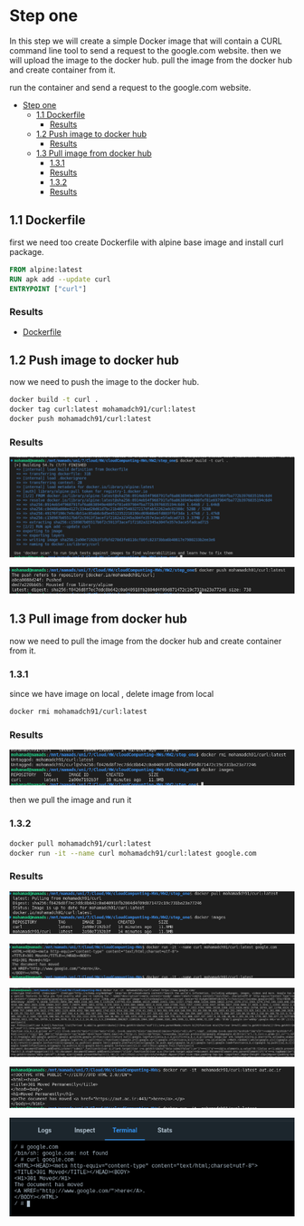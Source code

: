 # Step one

In this step we will create a simple Docker image that will contain a CURL command line tool to send a request to the google.com website.
then we will upload the image to the docker hub.
pull  the image from the docker hub and create container from it.

run the container and send a request to the google.com website.

- [Step one](#step-one)
  - [1.1 Dockerfile](#11-dockerfile)
    - [Results](#results)
  - [1.2 Push image to docker hub](#12-push-image-to-docker-hub)
    - [Results](#results-1)
  - [1.3 Pull image from docker hub](#13-pull-image-from-docker-hub)
    - [1.3.1](#131)
    - [Results](#results-2)
    - [1.3.2](#132)
    - [Results](#results-3)


## 1.1 Dockerfile

first we need too create Dockerfile with alpine base image and install curl package.

```Dockerfile
FROM alpine:latest
RUN apk add --update curl
ENTRYPOINT ["curl"]
```
### Results

- [Dockerfile](./Dockerfile)
## 1.2 Push image to docker hub

now we need to push the image to the docker hub.

```bash
docker build -t curl .
docker tag curl:latest mohamadch91/curl:latest
docker push mohamadch91/curl:latest
```
### Results
![Builded image](./images/build.png)

![Push image](./images/push.png)

## 1.3 Pull image from docker hub

now we need to pull the image from the docker hub and create container from it.

### 1.3.1

since we have image on local , delete image from local 

```bash
docker rmi mohamadch91/curl:latest
```
### Results
![Remove local image](./images/remove.png)

then we pull the image and run it
    
### 1.3.2 

```bash
docker pull mohamadch91/curl:latest
docker run -it --name curl mohamadch91/curl:latest google.com
```
### Results
![pull image](./images/pull-images.png)

![run google.com](./images/curl-google.png)

![run no redirect](./images/curl-google-no.png)

![run aut](./images/curl-aut.png)

![ terminal](./images/terminal.png)
